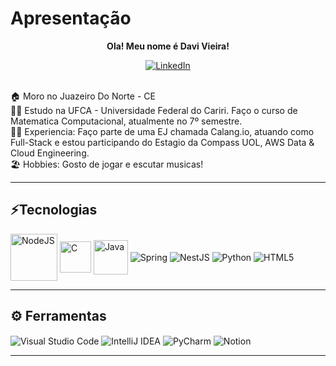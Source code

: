 # Apresentação
<p align="Center">
<strong>Ola! Meu nome é Davi Vieira!</strong>
</p>

<p align="Center">
    <a href="www.linkedin.com/in/davivieira14">
        <img alt="LinkedIn" src="https://img.shields.io/badge/linkedin-%230077B5.svg?style=for-the-badge&logo=linkedin&logoColor=white"/>
    </a>
</p>

<p align="Left"><br>
🏠 Moro no Juazeiro Do Norte - CE<br>
🧑‍🎓 Estudo na UFCA - Universidade Federal do Cariri. Faço o curso de Matematica Computacional, atualmente no 7º semestre.<br>
👨‍💻 Experiencia: Faço parte de uma EJ chamada Calang.io, atuando como Full-Stack e estou participando do Estagio da Compass UOL, AWS Data & Cloud Engineering.<br>
🏖️ Hobbies: Gosto de jogar e escutar musicas!
</p>

---
## ⚡Tecnologias 

<img alt="NodeJS" src="https://img.shields.io/badge/node.js-%2343853D.svg?style=for-the-badge&logo=node-dot-js&logoColor=white" width="75" style="vertical-align:middle;"/> <img alt="C" src="https://img.shields.io/badge/c-%2300599C.svg?style=for-the-badge&logo=c&logoColor=white" width="50" style="vertical-align:middle;"/>  <img alt="Java" src="https://img.shields.io/badge/java-%23ED8B00.svg?style=for-the-badge&logo=java&logoColor=white" width="55" style="vertical-align:middle;"/>  <img alt="Spring" src="https://img.shields.io/badge/spring-%236DB33F.svg?style=for-the-badge&logo=spring&logoColor=white" width="" style="vertical-align:middle;"/>  <img alt="NestJS" src="https://img.shields.io/badge/nestjs-%23E0234E.svg?style=for-the-badge&logo=nestjs&logoColor=white" width="" style="vertical-align:middle;"/> <img alt="Python" src="https://img.shields.io/badge/python-%2314354C.svg?style=for-the-badge&logo=python&logoColor=white" width="" style="vertical-align:middle;"/> <img alt="HTML5" src="https://img.shields.io/badge/html5-%23E34F26.svg?style=for-the-badge&logo=html5&logoColor=white" width="" style="vertical-align:middle;"/>

---

## ⚙️ Ferramentas

<img alt="Visual Studio Code" src="https://img.shields.io/badge/VisualStudioCode-0078d7.svg?style=for-the-badge&logo=visual-studio-code&logoColor=white" width="" style="vertical-align:middle;"/> <img alt="IntelliJ IDEA" src="https://img.shields.io/badge/IntelliJIDEA-000000.svg?style=for-the-badge&logo=intellij-idea&logoColor=white" width="" style="vertical-align:middle;"/> <img alt="PyCharm" src="https://img.shields.io/badge/pycharm-143?style=for-the-badge&logo=pycharm&logoColor=black&color=black&labelColor=green" width="" style="vertical-align:middle;"/> <img alt="Notion" src="https://img.shields.io/badge/Notion-%23000000.svg?style=for-the-badge&logo=notion&logoColor=white" width="" style="vertical-align:middle;"/>

---
